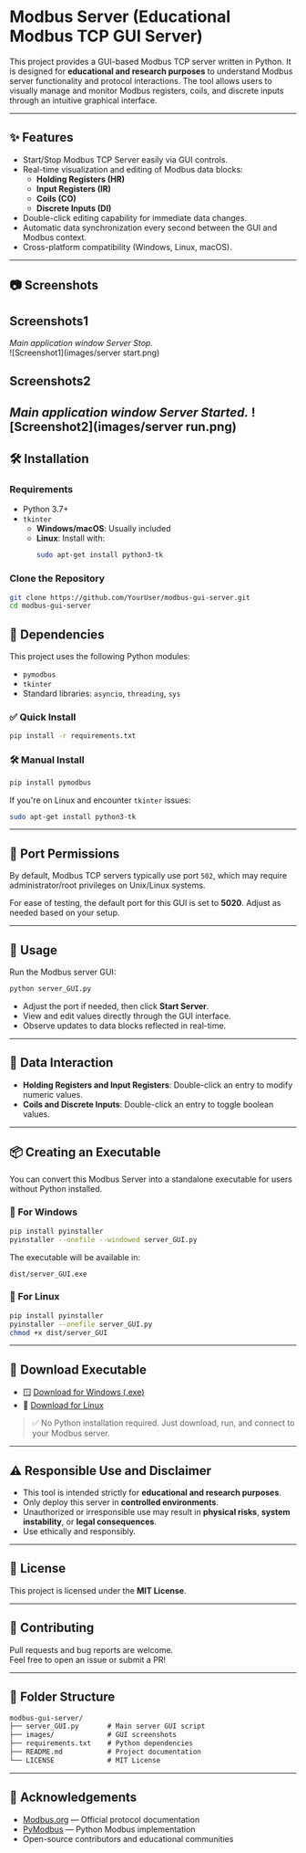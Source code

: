 # Modbus Server (Educational Modbus TCP GUI Server)

This project provides a GUI-based Modbus TCP server written in Python. It is designed for **educational and research purposes** to understand Modbus server functionality and protocol interactions. The tool allows users to visually manage and monitor Modbus registers, coils, and discrete inputs through an intuitive graphical interface.

---

## ✨ Features

- Start/Stop Modbus TCP Server easily via GUI controls.
- Real-time visualization and editing of Modbus data blocks:
  - **Holding Registers (HR)**
  - **Input Registers (IR)**
  - **Coils (CO)**
  - **Discrete Inputs (DI)**
- Double-click editing capability for immediate data changes.
- Automatic data synchronization every second between the GUI and Modbus context.
- Cross-platform compatibility (Windows, Linux, macOS).

---

## 📷 Screenshots

## Screenshots1
*Main application window Server Stop.*  
![Screenshot1](images/server start.png)

## Screenshots2
*Main application window Server Started.* 
![Screenshot2](images/server run.png)
---

## 🛠️ Installation

### Requirements

- Python 3.7+
- `tkinter`  
  - **Windows/macOS**: Usually included  
  - **Linux**: Install with:
    ```sh
    sudo apt-get install python3-tk
    ```

### Clone the Repository

```sh
git clone https://github.com/YourUser/modbus-gui-server.git
cd modbus-gui-server
```



## 🔗 Dependencies  
This project uses the following Python modules:

- `pymodbus`  
- `tkinter`  
- Standard libraries: `asyncio`, `threading`, `sys`

### ✅ Quick Install

```sh
pip install -r requirements.txt
```

### 🛠️ Manual Install

```sh
pip install pymodbus
```

If you're on Linux and encounter `tkinter` issues:

```sh
sudo apt-get install python3-tk
```

---

## 🔌 Port Permissions

By default, Modbus TCP servers typically use port `502`, which may require administrator/root privileges on Unix/Linux systems.

For ease of testing, the default port for this GUI is set to **5020**. Adjust as needed based on your setup.

---

## 🚀 Usage

Run the Modbus server GUI:

```sh
python server_GUI.py
```

- Adjust the port if needed, then click **Start Server**.
- View and edit values directly through the GUI interface.
- Observe updates to data blocks reflected in real-time.

---

## 🔁 Data Interaction

- **Holding Registers and Input Registers**: Double-click an entry to modify numeric values.
- **Coils and Discrete Inputs**: Double-click an entry to toggle boolean values.

---

## 📦 Creating an Executable

You can convert this Modbus Server into a standalone executable for users without Python installed.

### 🔧 For Windows

```sh
pip install pyinstaller
pyinstaller --onefile --windowed server_GUI.py
```

The executable will be available in:

```
dist/server_GUI.exe
```

### 🐧 For Linux

```sh
pip install pyinstaller
pyinstaller --onefile server_GUI.py
chmod +x dist/server_GUI
```

---

## 🔽 Download Executable

- 🪟 [Download for Windows (.exe)](https://github.com/Rajeshawal/Modbus-server/releases/download/v.0.0.1/Modbus-server.exe)
- 🐧 [Download for Linux](https://github.com/Rajeshawal/modbus-server/releases/download/v1.0.0/ModbusTCP-server)

> ✅ No Python installation required. Just download, run, and connect to your Modbus server.

---


## ⚠️ Responsible Use and Disclaimer

- This tool is intended strictly for **educational and research purposes**.
- Only deploy this server in **controlled environments**.
- Unauthorized or irresponsible use may result in **physical risks**, **system instability**, or **legal consequences**.
- Use ethically and responsibly.

---

## 📄 License

This project is licensed under the **MIT License**.

---

## 🤝 Contributing

Pull requests and bug reports are welcome.  
Feel free to open an issue or submit a PR!

---

## 📁 Folder Structure

```txt
modbus-gui-server/
├── server_GUI.py       # Main server GUI script
├── images/             # GUI screenshots
├── requirements.txt    # Python dependencies
├── README.md           # Project documentation
└── LICENSE             # MIT License
```

---

## 🙏 Acknowledgements

- [Modbus.org](https://www.modbus.org) — Official protocol documentation  
- [PyModbus](https://github.com/riptideio/pymodbus) — Python Modbus implementation  
- Open-source contributors and educational communities
